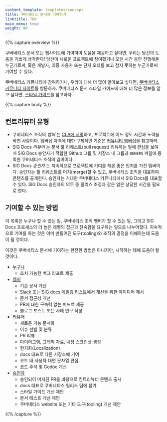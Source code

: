 ```yaml
---
content_template: templates/concept
title: 쿠버네티스 문서에 기여하기
linktitle: 기여
main_menu: true
weight: 80
---
```


{{% capture overview %}}

쿠버네티스 문서 또는 웹사이트에 기여하여 도움을 제공하고 싶다면,
우리는 당신의 도움을 기쁘게 생각한다! 당신이 새로운 프로젝트에 참여했거나
오랜 시간 동안 진행해온 누군가로써, 
혹은 개발자, 최종 사용자 또는 단지 오타를 보고 참지 못하는 누군가로써
기여할 수 있다. 

쿠버네티스 커뮤니티에 참여하거나, 우리에 대해 더 많이 알아보고 싶다면, [쿠버네티스 커뮤니티 사이트](/community/)를 방문하자. 
쿠버네티스 문서 스타일 가이드에 대해 더 많은 정보를 알고 싶다면, [스타일 가이드](/docs/contribute/style/style-guide/)를 참고하자.

{{% capture body %}}

## 컨트리뷰터 유형

- 쿠버네티스 조직의 _멤버_ 는 [CLA에 서명](/docs/contribute/start#sign-the-cla)하고,
  프로젝트에 어느 정도 시간과 노력을 바친 사람이다.
  멤버십 자격에 대한 구체적인 기준은 [커뮤니티 멤버십](https://github.com/kubernetes/community/blob/master/community-membership.md)을
  참고하라.
- SIG Docs _리뷰어_ 는 문서 풀 리퀘스트(pull request) 리뷰하는 일에 관심을 보여서 
  SIG Docs 승안자가 적합한 
  Github 그룹 및 저장소 내 그룹과 `OWNERS` 파일에 등록한
  쿠버네티스 조직의 멤버이다. 
- SIG Docs _승인자_ 는 지속적으로 프로젝트에 기여를 해온 좋은 입지를 가진 멤버이다.
  승인자는 풀 리퀘스트를 머지(merge)할 수 있고,
  쿠버네티스 조직을 대표하여 콘텐츠를 공개한다.
  승인자는 거대한 쿠버네티스 커뮤니티에서 SIG Docs를 대표할 수 있다.
  SIG Docs 승인자의 의무 중 릴리스 조정과 같은 일은 
  상당한 시간을 필요로 한다.

## 기여할 수 있는 방법

이 목록은 누구나 할 수 있는 일, 쿠버네티스 조직 멤버가 할 수 있는 일, 
그리고 SIG Docs 프로세스의 더 높은 레벨의 접근과 친숙함을 요구하는 
일으로 나누어졌다. 지속적으로 기여를 하는 것은 이미 만들어진 도구(tooling)와 조직의 결정을 
이해하는데 도움이 될 것이다.

이것은 쿠버네티스 문서에 기여하는 완전한 방법은 아니지만, 
시작하는 데에 도움이 될 것이다.

- [누구나](/docs/contribute/start/)
  - 조치 가능한 버그 리포트 제출
- [멤버](/docs/contribute/start/)
  - 기존 문서 개선
  - [Slack](http://slack.k8s.io/) 또는 [SIG docs 메일링 리스트](https://groups.google.com/forum/#!forum/kubernetes-sig-docs)에서 개선을 위한 아이디어 제시
  - 문서 접근성 개선
  - PR에 대한 구속력 없는 피드백 제공
  - 블로그 포스트 또는 사례 연구 작성
- [리뷰어](/docs/contribute/intermediate/)
  - 새로운 기능 문서화
  - 이슈 선별 및 분류
  - PR 리뷰
  - 다이어그램, 그래픽 자료, 내장 스크린샷 생성
  - 현지화(Localization)
  - docs 대표로 다른 저장소에 기여
  - 코드 내 사용자 대면 문자열 편집
  - 코드 주석 및 Godoc 개선
- [승인자](/docs/contribute/advanced/)
  - 승인되어 머지된 PR을 바탕으로 컨트리뷰터 콘텐츠 출시
  - docs 대표로 쿠버네티스 릴리스 팀에 참가
  - 스타일 가이드 개선 제안
  - 문서 테스트 개선 제안
  - 쿠버네티스 website 또는 기타 도구(tooling) 개선 제안

{{% /capture %}}
